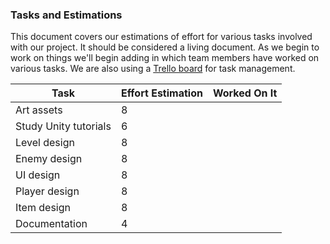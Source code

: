 ### Tasks and Estimations

This document covers our estimations of effort for various tasks involved with our project. It should be considered a living document. As we begin to work on things we'll begin adding in which team members have worked on various tasks. We are also using a [Trello board](https://trello.com/b/2Ki7x1em/c346-project) for task management. 

| Task			| Effort Estimation	| Worked On It	|
| -----			| -----			| -----		|
| Art assets 		| 8			|		|
| Study Unity tutorials	| 6			|		|	
| Level design 		| 8			|		|
| Enemy design 		| 8			|		|
| UI design 		| 8			|		|
| Player design 	| 8			|		|
| Item design 		| 8			|		|
| Documentation 	| 4			|		|

